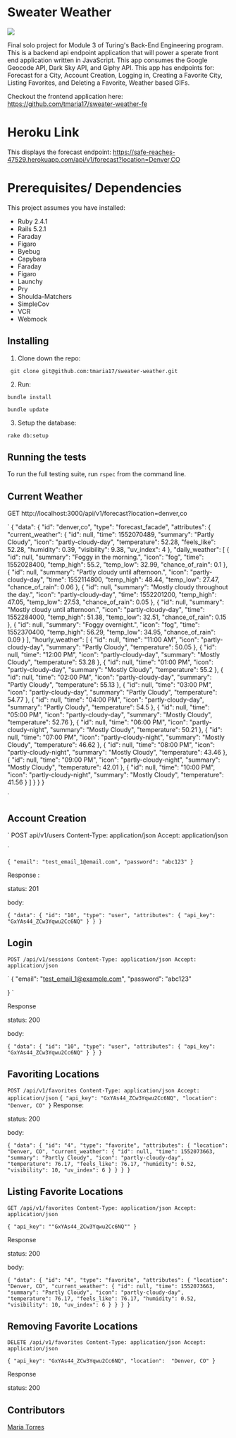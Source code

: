 # Sweater Weather
<a href="https://codeclimate.com/github/tmaria17/sweater-weather/maintainability"><img src="https://api.codeclimate.com/v1/badges/5f84aa2525d9e33a9b7f/maintainability" /></a>
<br>

Final solo project for Module 3 of Turing's Back-End Engineering program. This is a backend api endpoint application that will power a sperate front end application written in JavaScript. This app consumes the Google Geocode API, Dark Sky API, and Giphy API. This app has endpoints for: Forecast for a City, Account Creation, Logging in, Creating a Favorite City, Listing Favorites, and Deleting a Favorite, Weather based GIFs. 


Checkout the frontend application here: https://github.com/tmaria17/sweater-weather-fe
# Heroku Link
This displays the forecast endpoint:
https://safe-reaches-47529.herokuapp.com/api/v1/forecast?location=Denver,CO



# Prerequisites/ Dependencies
 This project assumes you have installed:
 * Ruby 2.4.1
 * Rails 5.2.1
 * Faraday
 * Figaro
 * Byebug
 * Capybara
 * Faraday
 * Figaro
 * Launchy
 * Pry
 * Shoulda-Matchers
 * SimpleCov
 * VCR
 * Webmock

## Installing

1. Clone down the repo:

` git clone git@github.com:tmaria17/sweater-weather.git`

2. Run:

`bundle install`

`bundle update`

3. Setup the database:

 `rake db:setup`



## Running the tests
To run the full testing suite, run `rspec` from the command line.

## Current Weather
  GET http://localhost:3000/api/v1/forecast?location=denver,co
  
  `
  {
    "data": {
        "id": "denver,co",
        "type": "forecast_facade",
        "attributes": {
            "current_weather": {
                "id": null,
                "time": 1552070489,
                "summary": "Partly Cloudy",
                "icon": "partly-cloudy-day",
                "temperature": 52.28,
                "feels_like": 52.28,
                "humidity": 0.39,
                "visibility": 9.38,
                "uv_index": 4
            },
            "daily_weather": [
                {
                    "id": null,
                    "summary": "Foggy in the morning.",
                    "icon": "fog",
                    "time": 1552028400,
                    "temp_high": 55.2,
                    "temp_low": 32.99,
                    "chance_of_rain": 0.1
                },
                {
                    "id": null,
                    "summary": "Partly cloudy until afternoon.",
                    "icon": "partly-cloudy-day",
                    "time": 1552114800,
                    "temp_high": 48.44,
                    "temp_low": 27.47,
                    "chance_of_rain": 0.06
                },
                {
                    "id": null,
                    "summary": "Mostly cloudy throughout the day.",
                    "icon": "partly-cloudy-day",
                    "time": 1552201200,
                    "temp_high": 47.05,
                    "temp_low": 27.53,
                    "chance_of_rain": 0.05
                },
                {
                    "id": null,
                    "summary": "Mostly cloudy until afternoon.",
                    "icon": "partly-cloudy-day",
                    "time": 1552284000,
                    "temp_high": 51.38,
                    "temp_low": 32.51,
                    "chance_of_rain": 0.15
                },
                {
                    "id": null,
                    "summary": "Foggy overnight.",
                    "icon": "fog",
                    "time": 1552370400,
                    "temp_high": 56.29,
                    "temp_low": 34.95,
                    "chance_of_rain": 0.09
                }
            ],
            "hourly_weather": [
                {
                    "id": null,
                    "time": "11:00 AM",
                    "icon": "partly-cloudy-day",
                    "summary": "Partly Cloudy",
                    "temperature": 50.05
                },
                {
                    "id": null,
                    "time": "12:00 PM",
                    "icon": "partly-cloudy-day",
                    "summary": "Mostly Cloudy",
                    "temperature": 53.28
                },
                {
                    "id": null,
                    "time": "01:00 PM",
                    "icon": "partly-cloudy-day",
                    "summary": "Mostly Cloudy",
                    "temperature": 55.2
                },
                {
                    "id": null,
                    "time": "02:00 PM",
                    "icon": "partly-cloudy-day",
                    "summary": "Partly Cloudy",
                    "temperature": 55.13
                },
                {
                    "id": null,
                    "time": "03:00 PM",
                    "icon": "partly-cloudy-day",
                    "summary": "Partly Cloudy",
                    "temperature": 54.77
                },
                {
                    "id": null,
                    "time": "04:00 PM",
                    "icon": "partly-cloudy-day",
                    "summary": "Partly Cloudy",
                    "temperature": 54.5
                },
                {
                    "id": null,
                    "time": "05:00 PM",
                    "icon": "partly-cloudy-day",
                    "summary": "Mostly Cloudy",
                    "temperature": 52.76
                },
                {
                    "id": null,
                    "time": "06:00 PM",
                    "icon": "partly-cloudy-night",
                    "summary": "Mostly Cloudy",
                    "temperature": 50.21
                },
                {
                    "id": null,
                    "time": "07:00 PM",
                    "icon": "partly-cloudy-night",
                    "summary": "Mostly Cloudy",
                    "temperature": 46.62
                },
                {
                    "id": null,
                    "time": "08:00 PM",
                    "icon": "partly-cloudy-night",
                    "summary": "Mostly Cloudy",
                    "temperature": 43.46
                },
                {
                    "id": null,
                    "time": "09:00 PM",
                    "icon": "partly-cloudy-night",
                    "summary": "Mostly Cloudy",
                    "temperature": 42.01
                },
                {
                    "id": null,
                    "time": "10:00 PM",
                    "icon": "partly-cloudy-night",
                    "summary": "Mostly Cloudy",
                    "temperature": 41.56
                }
            ]
        }
    }
}

`

## Account Creation
`
POST api/v1/users
Content-Type: application/json
Accept: application/json

`

`
{
"email": "test_email_1@email.com",
"password": "abc123"
}
`

Response :

status: 201

body:

`
{
    "data": {
        "id": "10",
        "type": "user",
        "attributes": {
            "api_key": "GxYAs44_ZCw3Yqwu2Cc6NQ"
        }
    }
}
`



## Login
`
POST /api/v1/sessions
Content-Type: application/json
Accept: application/json
`

`
{
  "email": "test_email_1@example.com",
  "password": "abc123"

}
`

Response

status: 200

body:

`
{
    "data": {
        "id": "10",
        "type": "user",
        "attributes": {
            "api_key": "GxYAs44_ZCw3Yqwu2Cc6NQ"
        }
    }
}
`
## Favoriting Locations
`
POST /api/v1/favorites
Content-Type: application/json
Accept: application/json
`
`
{
  "api_key": "GxYAs44_ZCw3Yqwu2Cc6NQ",
  "location": "Denver, CO"
}
`
Response:

status: 200

body:

`
{
    "data": {
        "id": "4",
        "type": "favorite",
        "attributes": {
            "location": "Denver, CO",
            "current_weather": {
                "id": null,
                "time": 1552073663,
                "summary": "Partly Cloudy",
                "icon": "partly-cloudy-day",
                "temperature": 76.17,
                "feels_like": 76.17,
                "humidity": 0.52,
                "visibility": 10,
                "uv_index": 6
            }
        }
    }
}
`


## Listing Favorite Locations
`
GET /api/v1/favorites
Content-Type: application/json
Accept: application/json
`

`
{
  "api_key": ""GxYAs44_ZCw3Yqwu2Cc6NQ""
}
`

Response

status: 200

body:


`
{
    "data": {
        "id": "4",
        "type": "favorite",
        "attributes": {
            "location": "Denver, CO",
            "current_weather": {
                "id": null,
                "time": 1552073663,
                "summary": "Partly Cloudy",
                "icon": "partly-cloudy-day",
                "temperature": 76.17,
                "feels_like": 76.17,
                "humidity": 0.52,
                "visibility": 10,
                "uv_index": 6
            }
        }
    }
}
`

## Removing Favorite Locations
`
DELETE /api/v1/favorites
Content-Type: application/json
Accept: application/json
`

`
{
  "api_key": "GxYAs44_ZCw3Yqwu2Cc6NQ",
  "location":  "Denver, CO"
}
`

Response

status: 200



## Contributors

[Maria Torres](https://github.com/tmaria17)
